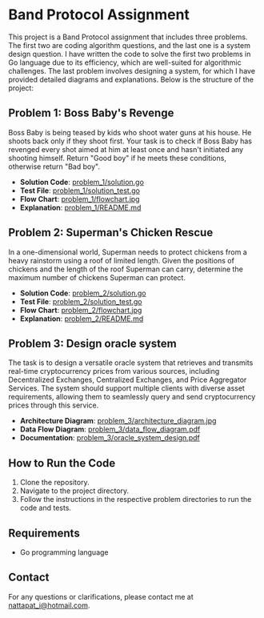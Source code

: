 # Band Protocol Assignment

This project is a Band Protocol assignment that includes three problems. The first two are coding algorithm questions, and the last one is a system design question. I have written the code to solve the first two problems in Go language due to its efficiency, which are well-suited for algorithmic challenges. The last problem involves designing a system, for which I have provided detailed diagrams and explanations. Below is the structure of the project:

## Problem 1: Boss Baby's Revenge

Boss Baby is being teased by kids who shoot water guns at his house. He shoots back only if they shoot first. Your task is to check if Boss Baby has revenged every shot aimed at him at least once and hasn't initiated any shooting himself. Return "Good boy" if he meets these conditions, otherwise return "Bad boy".

- **Solution Code**: [problem_1/solution.go](./problem_1/solution.go)
- **Test File**: [problem_1/solution_test.go](./problem_1/solution_test.go)
- **Flow Chart**: [problem_1/flowchart.jpg](./problem_1/flowchart.jpg)
- **Explanation**: [problem_1/README.md](./problem_1/README.md)

## Problem 2: Superman's Chicken Rescue

In a one-dimensional world, Superman needs to protect chickens from a heavy rainstorm using a roof of limited length. Given the positions of chickens and the length of the roof Superman can carry, determine the maximum number of chickens Superman can protect.

- **Solution Code**: [problem_2/solution.go](./problem_2/solution.go)
- **Test File**: [problem_2/solution_test.go](./problem_2/solution_test.go)
- **Flow Chart**: [problem_2/flowchart.jpg](./problem_2/flowchart.jpg)
- **Explanation**: [problem_2/README.md](./problem_2/README.md)

## Problem 3: Design oracle system

The task is to design a versatile oracle system that retrieves and transmits real-time cryptocurrency prices from various sources, including Decentralized Exchanges, Centralized Exchanges, and Price Aggregator Services. The system should support multiple clients with diverse asset requirements, allowing them to seamlessly query and send cryptocurrency prices through this service.

- **Architecture Diagram**: [problem_3/architecture_diagram.jpg](./problem_3/architecture_diagram.jpg)
- **Data Flow Diagram**: [problem_3/data_flow_diagram.pdf](./problem_3/data_flow_diagram.jpg)
- **Documentation**: [problem_3/oracle_system_design.pdf](./problem_3/oracle_system_design.pdf)

## How to Run the Code

1. Clone the repository.
2. Navigate to the project directory.
3. Follow the instructions in the respective problem directories to run the code and tests.

## Requirements

- Go programming language

## Contact

For any questions or clarifications, please contact me at nattapat_i@hotmail.com.
